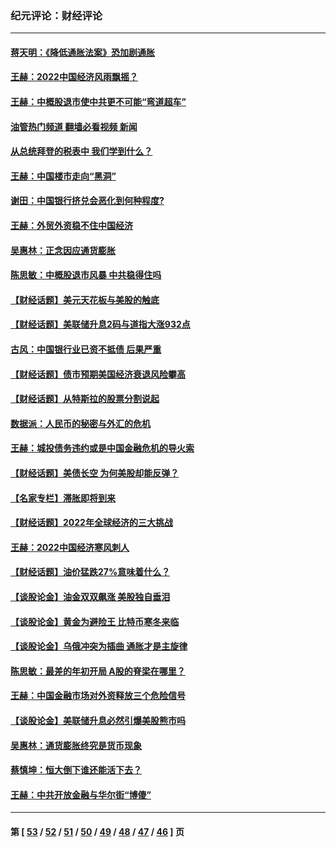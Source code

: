 ### 纪元评论：财经评论
---
#### [蒋天明：《降低通胀法案》恐加剧通胀](../../pages/nsc1026/n13806996.md?09080330) 
#### [王赫：2022中国经济风雨飘摇？](../../pages/nsc1026/n13803207.md?09080330) 
#### [王赫：中概股退市使中共更不可能“弯道超车”](../../pages/nsc1026/n13802858.md?09080330) 
#### [油管热门频道 翻墙必看视频 新闻](ok?09080330)
#### [从总统拜登的税表中 我们学到什么？](../../pages/nsc1026/n13773081.md?09080330) 
#### [王赫：中国楼市走向“黑洞”](../../pages/nsc1026/n13770647.md?09080330) 
#### [谢田：中国银行挤兑会恶化到何种程度?](../../pages/nsc1026/n13766965.md?09080330) 
#### [王赫：外贸外资稳不住中国经济](../../pages/nsc1026/n13753933.md?09080330) 
#### [吴惠林：正念因应通货膨胀](../../pages/nsc1026/n13750350.md?09080330) 
#### [陈思敏：中概股退市风暴 中共稳得住吗](../../pages/nsc1026/n13738978.md?09080330) 
#### [【财经话题】美元天花板与美股的触底](../../pages/nsc1026/n13736495.md?09080330) 
#### [【财经话题】美联储升息2码与道指大涨932点](../../pages/nsc1026/n13727377.md?09080330) 
#### [古风：中国银行业已资不抵债 后果严重](../../pages/nsc1026/n13726111.md?09080330) 
#### [【财经话题】债市预期美国经济衰退风险攀高](../../pages/nsc1026/n13698043.md?09080330) 
#### [【财经话题】从特斯拉的股票分割说起](../../pages/nsc1026/n13679733.md?09080330) 
#### [数据派：人民币的秘密与外汇的危机](../../pages/nsc1026/n13667092.md?09080330) 
#### [王赫：城投债务违约或是中国金融危机的导火索](../../pages/nsc1026/n13665322.md?09080330) 
#### [【财经话题】美债长空 为何美股却能反弹？](../../pages/nsc1026/n13665895.md?09080330) 
#### [【名家专栏】滞胀即将到来](../../pages/nsc1026/n13658171.md?09080330) 
#### [【财经话题】2022年全球经济的三大挑战](../../pages/nsc1026/n13654423.md?09080330) 
#### [王赫：2022中国经济寒风刺人](../../pages/nsc1026/n13651403.md?09080330) 
#### [【财经话题】油价猛跌27%意味着什么？](../../pages/nsc1026/n13648767.md?09080330) 
#### [【谈股论金】油金双双飙涨 美股独自垂泪](../../pages/nsc1026/n13631742.md?09080330) 
#### [【谈股论金】黄金为避险王 比特币寒冬来临](../../pages/nsc1026/n13600406.md?09080330) 
#### [【谈股论金】乌俄冲突为插曲 通胀才是主旋律](../../pages/nsc1026/n13576797.md?09080330) 
#### [陈思敏：最差的年初开局 A股的脊梁在哪里？](../../pages/nsc1026/n13558359.md?09080330) 
#### [王赫：中国金融市场对外资释放三个危险信号](../../pages/nsc1026/n13546389.md?09080330) 
#### [【谈股论金】美联储升息必然引爆美股熊市吗](../../pages/nsc1026/n13519194.md?09080330) 
#### [吴惠林：通货膨胀终究是货币现象](../../pages/nsc1026/n13512979.md?09080330) 
#### [蔡慎坤：恒大倒下谁还能活下去？](../../pages/nsc1026/n13501831.md?09080330) 
#### [王赫：中共开放金融与华尔街“博傻”](../../pages/nsc1026/n13501138.md?09080330) 

---
#### 第 [ [53](./53.md?09080330) / [52](./52.md?09080330) / [51](./51.md?09080330) / [50](./50.md?09080330) / [49](./49.md?09080330) / [48](./48.md?09080330) / [47](./47.md?09080330) / [46](./46.md?09080330) ] 页
